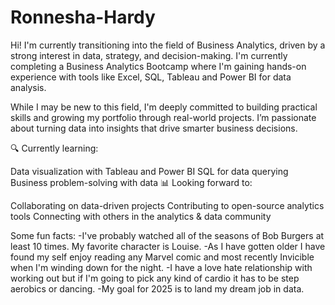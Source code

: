 # Ronnesha-Hardy
Hi! I'm currently transitioning into the field of Business Analytics, driven by a strong interest in data, strategy, and decision-making. I'm currently completing a Business Analytics Bootcamp where I'm gaining hands-on experience with tools like Excel, SQL, Tableau and Power BI for data analysis.

While I may be new to this field, I'm deeply committed to building practical skills and growing my portfolio through real-world projects. I’m passionate about turning data into insights that drive smarter business decisions.

🔍 Currently learning:

Data visualization with Tableau and Power BI
SQL for data querying
Business problem-solving with data
📊 Looking forward to:

Collaborating on data-driven projects
Contributing to open-source analytics tools
Connecting with others in the analytics & data community

Some fun facts:
-I've probably watched all of the seasons of Bob Burgers at least 10 times. My favorite character is Louise.
-As I have gotten older I have found my self enjoy reading any Marvel comic and most recently Invicible when I'm winding down for the night.
-I have a love hate relationship with working out but if I'm going to pick any kind of cardio it has to be step aerobics or dancing. 
-My goal for 2025 is to land my dream job in data.
